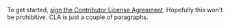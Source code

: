 To get started, <a href="https://www.clahub.com/agreements/ondra-prochazka/open-source-process">sign the Contributor License Agreement</a>. Hopefully this won't be prohibitive. CLA is just a couple of paragraphs.
